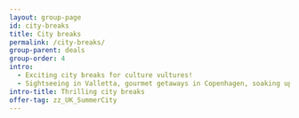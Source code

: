 ```yaml
---
layout: group-page
id: city-breaks
title: City breaks
permalink: /city-breaks/
group-parent: deals
group-order: 4
intro:
  - Exciting city breaks for culture vultures!
  - Sightseeing in Valletta, gourmet getaways in Copenhagen, soaking up some culture in Paris or Rome, you can do it all with our low prices on European city breaks! Escape to the city for less with our incredible Late-Summer Sale deals.
intro-title: Thrilling city breaks
offer-tag: zz_UK_SummerCity
---
```

